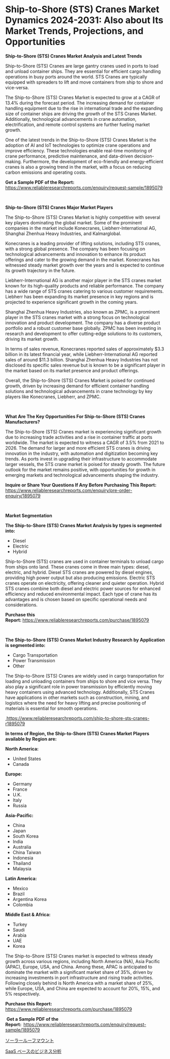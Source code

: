 <p><h1>Ship-to-Shore (STS) Cranes Market Dynamics 2024-2031: Also about Its Market Trends, Projections, and Opportunities</h1></p><p><strong>Ship-to-Shore (STS) Cranes Market Analysis and Latest Trends</strong></p>
<p><p>Ship-to-Shore (STS) Cranes are large gantry cranes used in ports to load and unload container ships. They are essential for efficient cargo handling operations in busy ports around the world. STS Cranes are typically equipped with spreaders to lift and move containers from ship to shore and vice-versa.</p><p>The Ship-to-Shore (STS) Cranes Market is expected to grow at a CAGR of 13.4% during the forecast period. The increasing demand for container handling equipment due to the rise in international trade and the expanding size of container ships are driving the growth of the STS Cranes Market. Additionally, technological advancements in crane automation, electrification, and remote control systems are further fueling market growth.</p><p>One of the latest trends in the Ship-to-Shore (STS) Cranes Market is the adoption of AI and IoT technologies to optimize crane operations and improve efficiency. These technologies enable real-time monitoring of crane performance, predictive maintenance, and data-driven decision-making. Furthermore, the development of eco-friendly and energy-efficient cranes is also a growing trend in the market, with a focus on reducing carbon emissions and operating costs.</p></p>
<p><strong>Get a Sample PDF of the Report:&nbsp;</strong> <a href="https://www.reliableresearchreports.com/enquiry/request-sample/1895079">https://www.reliableresearchreports.com/enquiry/request-sample/1895079</a></p>
<p>&nbsp;</p>
<p><strong>Ship-to-Shore (STS) Cranes Major Market Players</strong></p>
<p><p>The Ship-to-Shore (STS) Cranes Market is highly competitive with several key players dominating the global market. Some of the prominent companies in the market include Konecranes, Liebherr-International AG, Shanghai Zhenhua Heavy Industries, and Kalmarglobal.</p><p>Konecranes is a leading provider of lifting solutions, including STS cranes, with a strong global presence. The company has been focusing on technological advancements and innovation to enhance its product offerings and cater to the growing demand in the market. Konecranes has witnessed steady market growth over the years and is expected to continue its growth trajectory in the future.</p><p>Liebherr-International AG is another major player in the STS cranes market known for its high-quality products and reliable performance. The company has a wide range of STS cranes catering to various customer requirements. Liebherr has been expanding its market presence in key regions and is projected to experience significant growth in the coming years.</p><p>Shanghai Zhenhua Heavy Industries, also known as ZPMC, is a prominent player in the STS cranes market with a strong focus on technological innovation and product development. The company has a diverse product portfolio and a robust customer base globally. ZPMC has been investing in research and development to offer cutting-edge solutions to its customers, driving its market growth.</p><p>In terms of sales revenue, Konecranes reported sales of approximately $3.3 billion in its latest financial year, while Liebherr-International AG reported sales of around $11.3 billion. Shanghai Zhenhua Heavy Industries has not disclosed its specific sales revenue but is known to be a significant player in the market based on its market presence and product offerings.</p><p>Overall, the Ship-to-Shore (STS) Cranes Market is poised for continued growth, driven by increasing demand for efficient container handling solutions and technological advancements in crane technology by key players like Konecranes, Liebherr, and ZPMC.</p></p>
<p>&nbsp;</p>
<p><strong>What Are The Key Opportunities For Ship-to-Shore (STS) Cranes Manufacturers?</strong></p>
<p><p>The Ship-to-Shore (STS) Cranes market is experiencing significant growth due to increasing trade activities and a rise in container traffic at ports worldwide. The market is expected to witness a CAGR of 3.5% from 2021 to 2026. The demand for larger and more efficient STS cranes is driving innovation in the industry, with automation and digitization becoming key trends. As ports invest in upgrading their infrastructure to accommodate larger vessels, the STS crane market is poised for steady growth. The future outlook for the market remains positive, with opportunities for growth in emerging markets and technological advancements shaping the industry.</p></p>
<p><strong>Inquire or Share Your Questions If Any Before Purchasing This Report:</strong> <a href="https://www.reliableresearchreports.com/enquiry/pre-order-enquiry/1895079">https://www.reliableresearchreports.com/enquiry/pre-order-enquiry/1895079</a></p>
<p>&nbsp;</p>
<p><strong>Market Segmentation</strong></p>
<p><strong>The Ship-to-Shore (STS) Cranes Market Analysis by types is segmented into:</strong></p>
<p><ul><li>Diesel</li><li>Electric</li><li>Hybrid</li></ul></p>
<p><p>Ship-to-Shore (STS) cranes are used in container terminals to unload cargo from ships onto land. These cranes come in three main types: diesel, electric, and hybrid. Diesel STS cranes are powered by diesel engines, providing high power output but also producing emissions. Electric STS cranes operate on electricity, offering cleaner and quieter operation. Hybrid STS cranes combine both diesel and electric power sources for enhanced efficiency and reduced environmental impact. Each type of crane has its advantages and is chosen based on specific operational needs and considerations.</p></p>
<p><strong>Purchase this Report:&nbsp;</strong><a href="https://www.reliableresearchreports.com/purchase/1895079">https://www.reliableresearchreports.com/purchase/1895079</a></p>
<p>&nbsp;</p>
<p><strong>The Ship-to-Shore (STS) Cranes Market Industry Research by Application is segmented into:</strong></p>
<p><ul><li>Cargo Transportation</li><li>Power Transmission</li><li>Other</li></ul></p>
<p><p>The Ship-to-Shore (STS) Cranes are widely used in cargo transportation for loading and unloading containers from ships to shore and vice versa. They also play a significant role in power transmission by efficiently moving heavy containers using advanced technology. Additionally, STS Cranes have applications in other markets such as construction, mining, and logistics where the need for heavy lifting and precise positioning of materials is essential for smooth operations.</p></p>
<p><a href="https://www.reliableresearchreports.com/ship-to-shore-sts-cranes-r1895079">&nbsp;https://www.reliableresearchreports.com/ship-to-shore-sts-cranes-r1895079</a></p>
<p><strong>In terms of Region, the Ship-to-Shore (STS) Cranes Market Players available by Region are:</strong></p>
<p>
    <p> <strong> North America: </strong>
        <ul>
            <li>United States</li>
            <li>Canada</li>
        </ul>
        </p> 
    <p> <strong> Europe: </strong>
        <ul>
            <li>Germany</li>
            <li>France</li>
            <li>U.K.</li>
            <li>Italy</li>
            <li>Russia</li>
        </ul>
        </p> 
    <p> <strong> Asia-Pacific: </strong>
        <ul>
            <li>China</li>
            <li>Japan</li>
            <li>South Korea</li>
            <li>India</li>
            <li>Australia</li>
            <li>China Taiwan</li>
            <li>Indonesia</li>
            <li>Thailand</li>
            <li>Malaysia</li>
        </ul>
        </p> 
    <p> <strong> Latin America: </strong>
        <ul>
            <li>Mexico</li>
            <li>Brazil</li>
            <li>Argentina Korea</li>
            <li>Colombia</li>
        </ul>
        </p> 
    <p> <strong> Middle East & Africa: </strong>
        <ul>
            <li>Turkey</li>
            <li>Saudi</li>
            <li>Arabia</li>
            <li>UAE</li>
            <li>Korea</li>
        </ul>
    </p>
    </p>
<p><p>The Ship-to-Shore (STS) Cranes market is expected to witness steady growth across various regions, including North America (NA), Asia Pacific (APAC), Europe, USA, and China. Among these, APAC is anticipated to dominate the market with a significant market share of 35%, driven by increasing investments in port infrastructure and rising trade activities. Following closely behind is North America with a market share of 25%, while Europe, USA, and China are expected to account for 20%, 15%, and 5% respectively.</p></p>
<p><strong>Purchase this Report: </strong><a href="https://www.reliableresearchreports.com/purchase/1895079">https://www.reliableresearchreports.com/purchase/1895079</a></p>
<p>&nbsp;<strong>Get a Sample PDF of the Report:&nbsp;&nbsp;</strong><a href="https://www.reliableresearchreports.com/enquiry/request-sample/1895079">https://www.reliableresearchreports.com/enquiry/request-sample/1895079</a></p>
<p><strong></strong></p>
<p><p><a href="https://github.com/tubbs463/Market-Research-Report-List-1/blob/main/742514544556.md">ソーラールーフマウント</a></p><p><a href="https://github.com/decker5351/Market-Research-Report-List-1/blob/main/681670544555.md">SaaS ベースのビジネス分析</a></p></p>